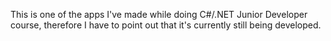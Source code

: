 This is one of the apps I've made while doing C#/.NET Junior Developer course, therefore I have to point out that it's currently still being developed.

